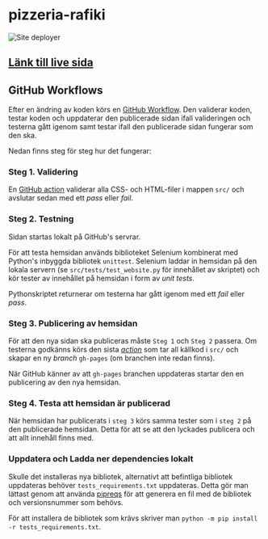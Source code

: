 # pizzeria-rafiki
![Site deployer](https://github.com/NTIG-Uppsala/pizzeria-rafiki/actions/workflows/deployment.yml/badge.svg)


## [Länk till live sida](https://ntig-uppsala.github.io/pizzeria-rafiki/)

## GitHub Workflows
Efter en ändring av koden körs en [GitHub Workflow](https://github.com/NTIG-Uppsala/pizzeria-rafiki/tree/main/.github/workflows/deployment.yml). Den validerar koden, testar koden och uppdaterar den publicerade sidan ifall valideringen och testerna gått igenom samt testar ifall den publicerade sidan fungerar som den ska.

Nedan finns steg för steg hur det fungerar:
### Steg 1. Validering
En [GitHub action](https://github.com/linus-jansson/html5validator-action) validerar alla CSS- och HTML-filer i mappen `src/` och avslutar sedan med ett *pass* eller *fail*.

### Steg 2. Testning
Sidan startas lokalt på GitHub's servrar.

För att testa hemsidan används biblioteket Selenium kombinerat med Python's inbyggda bibliotek `unittest`. Selenium laddar in hemsidan på den lokala servern (se `src/tests/test_website.py` för innehållet av skriptet) och kör tester av innehållet på hemsidan i form av *unit tests*.

Pythonskriptet returnerar om testerna har gått igenom med ett *fail* eller *pass*.

### Steg 3. Publicering av hemsidan
För att den nya sidan ska publiceras måste `Steg 1` och `Steg 2` passera. Om testerna godkänns körs den sista [*action*](https://github.com/linus-jansson/github-pages-deploy-action) som tar all källkod i `src/` och skapar en ny *branch* `gh-pages` (om branchen inte redan finns).

När GitHub känner av att `gh-pages` branchen uppdateras startar den en publicering av den nya hemsidan.
### Steg 4. Testa att hemsidan är publicerad
När hemsidan har publicerats i `steg 3` körs samma tester som i `steg 2` på den publicerade hemsidan. Detta för att se att den lyckades publicera och att allt innehåll finns med.

### Uppdatera och Ladda ner dependencies lokalt
Skulle det installeras nya bibliotek, alternativt att befintliga bibliotek uppdateras behöver `tests_requirements.txt` uppdateras. Detta gör man lättast genom att använda [pipreqs](https://pypi.org/project/pipreqs/) för att generera en fil med de bibliotek och versionsnummer som behövs.

För att installera de bibliotek som krävs skriver man `python -m pip install -r tests_requirements.txt`.
